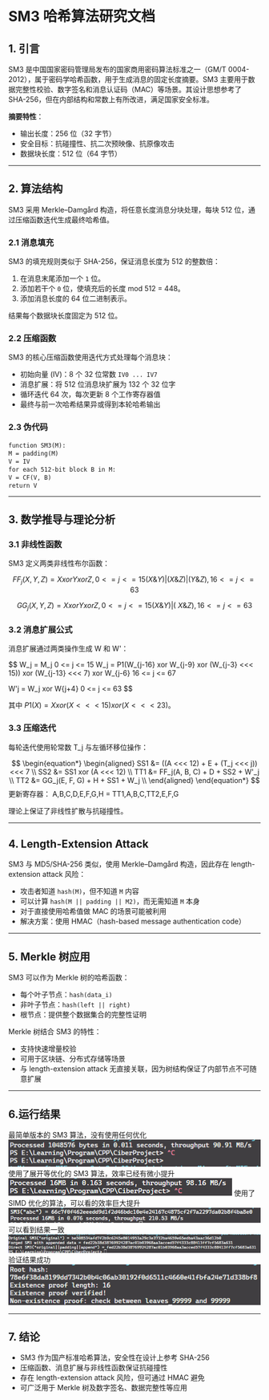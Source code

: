 # SM3 哈希算法研究文档

## 1. 引言

SM3 是中国国家密码管理局发布的国家商用密码算法标准之一（GM/T 0004-2012），属于密码学哈希函数，用于生成消息的固定长度摘要。SM3 主要用于数据完整性校验、数字签名和消息认证码（MAC）等场景。其设计思想参考了 SHA-256，但在内部结构和常数上有所改进，满足国家安全标准。

**摘要特性**：

- 输出长度：256 位（32 字节）  
- 安全目标：抗碰撞性、抗二次预映像、抗原像攻击  
- 数据块长度：512 位（64 字节）  

---

## 2. 算法结构

SM3 采用 Merkle–Damgård 构造，将任意长度消息分块处理，每块 512 位，通过压缩函数迭代生成最终哈希值。

### 2.1 消息填充

SM3 的填充规则类似于 SHA-256，保证消息长度为 512 的整数倍：

1. 在消息末尾添加一个 `1` 位。  
2. 添加若干个 `0` 位，使填充后的长度 mod 512 = 448。  
3. 添加消息长度的 64 位二进制表示。  

结果每个数据块长度固定为 512 位。

### 2.2 压缩函数

SM3 的核心压缩函数使用迭代方式处理每个消息块：

- 初始向量 (IV)：8 个 32 位常数 `IV0 ... IV7`  
- 消息扩展：将 512 位消息块扩展为 132 个 32 位字  
- 循环迭代 64 次，每次更新 8 个工作寄存器值  
- 最终与前一次哈希结果异或得到本轮哈希输出  

### 2.3 伪代码

```
function SM3(M):
M = padding(M)
V = IV
for each 512-bit block B in M:
V = CF(V, B)
return V
```


---

## 3. 数学推导与理论分析

### 3.1 非线性函数

SM3 定义两类非线性布尔函数：

$$
FF_j(X, Y, Z) =
X xor Y xor Z, 0 <= j <= 15
(X \& Y) | (X \& Z) | (Y \& Z), 16 <= j <= 63
$$

$$
GG_j(X, Y, Z) =
X xor Y xor Z, 0 <= j <= 15
(X \& Y) | (~X \& Z), 16 <= j <= 63
$$


### 3.2 消息扩展公式

消息扩展通过两类操作生成 W 和 W'：

$$
W_j = M_j 0 <= j <= 15
W_j = P1(W_{j-16} xor W_{j-9} xor (W_{j-3} <<< 15)) xor (W_{j-13} <<< 7) xor W_{j-6} 16 <= j <= 67

W'j = W_j xor W{j+4} 0 <= j <= 63
$$


其中 $P1(X) = X xor (X <<< 15) xor (X <<< 23)$。

### 3.3 压缩迭代

每轮迭代使用轮常数 T_j 与左循环移位操作：

$$
\begin{equation*}
\begin{aligned}
SS1 &= ((A <<< 12) + E + (T_j <<< j)) <<< 7 \\
SS2 &= SS1 xor (A <<< 12) \\
TT1 &= FF_j(A, B, C) + D + SS2 + W'_j \\
TT2 &= GG_j(E, F, G) + H + SS1 + W_j \\
\end{aligned}
\end{equation*}
$$
更新寄存器：
A,B,C,D,E,F,G,H = TT1,A,B,C,TT2,E,F,G


理论上保证了非线性扩散与抗碰撞性。

---

## 4. Length-Extension Attack

SM3 与 MD5/SHA-256 类似，使用 Merkle–Damgård 构造，因此存在 length-extension attack 风险：

- 攻击者知道 `hash(M)`，但不知道 `M` 内容  
- 可以计算 `hash(M || padding || M2)`，而无需知道 `M` 本身  
- 对于直接使用哈希值做 MAC 的场景可能被利用  
- 解决方案：使用 HMAC（hash-based message authentication code）

---

## 5. Merkle 树应用

SM3 可以作为 Merkle 树的哈希函数：

- 每个叶子节点：`hash(data_i)`  
- 非叶子节点：`hash(left || right)`  
- 根节点：提供整个数据集合的完整性证明  

Merkle 树结合 SM3 的特性：

- 支持快速增量校验  
- 可用于区块链、分布式存储等场景  
- 与 length-extension attack 无直接关联，因为树结构保证了内部节点不可随意扩展

---
## 6.运行结果

最简单版本的 SM3 算法，没有使用任何优化
![alt text](pics/1.png)
使用了展开等优化的 SM3 算法，效率已经有微小提升
![alt text](pics/2.png)
使用了 SIMD 优化的算法，可以看的效率巨大提升
![alt text](pics/3.png)
可以看到结果一致
![alt text](pics/4.png)
验证结果成功
![alt text](pics/5.png)

---

## 7. 结论

- SM3 作为国产标准哈希算法，安全性在设计上参考 SHA-256  
- 压缩函数、消息扩展与非线性函数保证抗碰撞性  
- 存在 length-extension attack 风险，但可通过 HMAC 避免  
- 可广泛用于 Merkle 树及数字签名、数据完整性等应用

